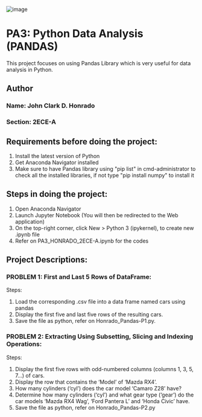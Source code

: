 ![image](https://github.com/user-attachments/assets/27a08c6a-5b65-4322-b91c-c3809eb6c6ee)

# PA3: Python Data Analysis (PANDAS)
This project focuses on using Pandas Library which is very useful for data analysis in Python. 

## Author
### Name: John Clark D. Honrado
### Section: 2ECE-A


## Requirements before doing the project:
1. Install the latest version of Python
2. Get Anaconda Navigator installed
3. Make sure to have Pandas library using "pip list" in cmd-administrator to check all the installed libraries, if not type "pip install numpy" to install it



## Steps in doing the project:
1. Open Anaconda Navigator
2. Launch Jupyter Notebook (You will then be redirected to the Web application)
3. On the top-right corner, click New > Python 3 (ipykernel), to create new .ipynb file
4. Refer on PA3_HONRADO_2ECE-A.ipynb for the codes



## Project Descriptions:

### PROBLEM 1: First and Last 5 Rows of DataFrame:
Steps:
1. Load the corresponding .csv file into a data frame named cars using pandas
2. Display the first five and last five rows of the resulting cars.
3. Save the file as python, refer on Honrado_Pandas-P1.py.

### PROBLEM 2: Extracting Using Subsetting, Slicing and Indexing Operations:
Steps:
1. Display the first five rows with odd-numbered columns (columns 1, 3, 5, 7...) of cars.
2. Display the row that contains the ‘Model’ of ‘Mazda RX4’.
3. How many cylinders (‘cyl’) does the car model ‘Camaro Z28’ have?
4. Determine how many cylinders (‘cyl’) and what gear type (‘gear’) do the car models ‘Mazda RX4 Wag’, ‘Ford Pantera L’ and ‘Honda Civic’ have.
5. Save the file as python, refer on Honrado_Pandas-P2.py


